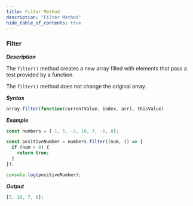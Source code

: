 ```yaml
---
title: Filter Method
description: "Filter Method"
hide_table_of_contents: true
---
```


### Filter

**_Description_**

The `filter()` method creates a new array filled with elements that pass a test provided by a function.

The `filter()` method does not change the original array.

**_Syntax_**

```js
array.filter(function(currentValue, index, arr), thisValue)
```

**_Example_**

```js
const numbers = [-1, 5, -2, 10, 7, -6, 8];

const positiveNumber = numbers.filter((num, i) => {
  if (num > 0) {
    return true;
  }
});

console.log(positiveNumber);
```

**_Output_**

```js
[5, 10, 7, 8];
```

